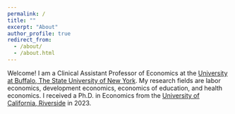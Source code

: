 ```yaml
---
permalink: /
title: ""
excerpt: "About"
author_profile: true
redirect_from: 
  - /about/
  - /about.html
---
```



Welcome! I am a Clinical Assistant Professor of Economics at the [University at Buffalo, The State University of New York](https://www.buffalo.edu). 
My research fields are labor economics, development economics, economics of education, and health economics.
I received a Ph.D. in Economics from the [University of California, Riverside](https://www.ucr.edu) in 2023.

<!--Ph.D. candidate in Economics at [University of California, Riverside](https://www.ucr.edu). My research interests are in labor economics, development economics, economics of education, and health economics.-->  

<!--In the fall of 2023, I will be joining the [Department of Economics](https://arts-sciences.buffalo.edu/economics.html) at the [University at Buffalo, The State University of New York](https://www.buffalo.edu) as a Clinical Assistant Professor.--> 


<!--My job market paper investigates the intergenerational impact of adult learning programs on child health outcomes among the disadvantaged population.--> 

<!--I am on the job market during the 2022–2023 academic year and expect to graduate in Spring 2023.--> 

<!--Quick links: [CV](/files/CV_Opinder_Kaur.pdf), [Job Market Paper](/files/JMP_Kaur2022.pdf)--> 











<!--I am a PhD candidate in the Economics Department at the [University of California, Riverside](https://economics.ucr.edu/graduate-program/graduate-students/). I study the economics of education, with a particular interest in long-run effects and intergenerational transmission.--> 

<!--My research interest areas are Labor Economics, Economics of Education, Development Economics, Health Economics, and Econometrics.--> 

<!--Prior to coming to UCR in 2017, I completed my Master’s in Economics in India. I worked with think tanks and government research organizations as well.-->

<!--My primary research interests are in health economics, public economics, and labor economics. My job market paper investigates the short- and long-term impacts of substance use disorder treatment programs on human capital accumulation and labor market outcomes among at-risk youth.-->

<!--I am on the job market in the academic year 2022-2023, and will be available for interviews.-->

<!--[CV](/files/CV_Opinder_Kaur.pdf), [Job Market Paper](/files/JMP_Opinder_Kaur.pdf)-->







